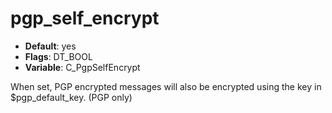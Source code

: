 # pgp_self_encrypt

- **Default**: yes
- **Flags**: DT_BOOL
- **Variable**: C_PgpSelfEncrypt

When set, PGP encrypted messages will also be encrypted
using the key in $pgp_default_key.
(PGP only)
